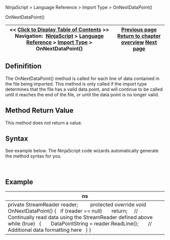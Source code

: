﻿


NinjaScript \> Language Reference \> Import Type \> OnNextDataPoint()






















OnNextDataPoint()







| \<\< [Click to Display Table of Contents](onnextdatapoint.md) \>\> **Navigation:**     [NinjaScript](ninjascript.md) \> [Language Reference](language_reference_wip.md) \> [Import Type](import_type.md) \> OnNextDataPoint() | [Previous page](onnextinstrument.md) [Return to chapter overview](import_type.md) [Next page](indicator.md) |
| --- | --- |











## Definifition


The OnNextDataPoint() method is called for each line of data contained in the file being imported. This method is only called if the import type determines that the file has a valid data point, and will continue to be called until it reaches the end of the file, or until the data point is no longer valid.


## 


## Method Return Value


This method does not return a value.


## 


## Syntax


See example below. The NinjaScript code wizards automatically generate the method syntax for you.


 


## Example




| ns |
| --- |
| private StreamReader reader;          protected override void OnNextDataPoint() {    if (reader \=\= null)        return;      // Continually read data using the StreamReader defined above    while (true)    {        DataPointString \= reader.ReadLine();        // Additional data formatting here    } } |









